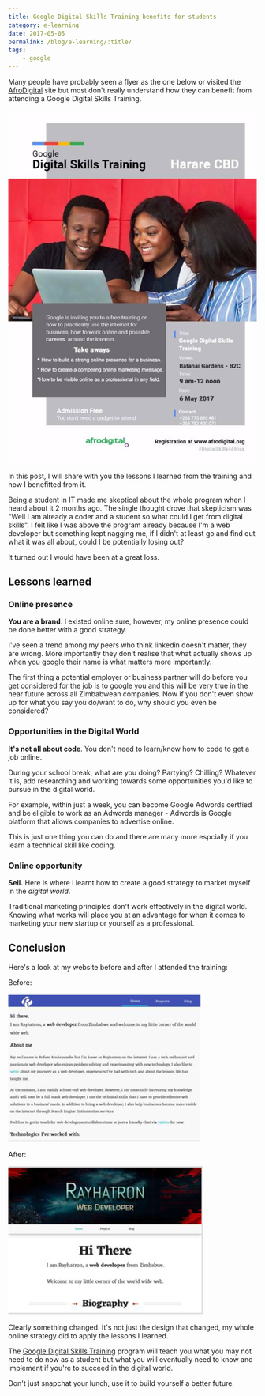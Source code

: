 ```yaml
--- 
title: Google Digital Skills Training benefits for students
category: e-learning
date: 2017-05-05
permalink: /blog/e-learning/:title/
tags: 
    - google
---
```


Many people have probably seen a flyer as the one below or visited the [AfroDigital](http://afrodigital.org/) site but most don't really understand how they can benefit from attending a Google Digital Skills Training. 
<!--more-->

<div class="text-center"><img src="/images/blog/e-learning/google/digital-skills-training-flyer.jpg" alt="Google Digital Skills Training flyer" title="Google Digital Skills Training flyer"/></div>

In this post, I will share with you the lessons I learned from the training and how I benefitted from it.

Being a student in IT made me skeptical about the whole program when I heard about it 2 months ago. The single thought drove that skepticism was "Well I am already a coder and a student so what could I get from digital skills". I felt like I was above the program already because I'm a web developer but something kept nagging me, if I didn't at least go and find out what it was all about, could I be potentially losing out?

It turned out I would have been at a great loss.

## Lessons learned

### Online presence

**You are a brand**. I existed online sure, however, my online presence could be done better with a good strategy. 

I've seen a trend among my peers who think linkedin doesn't matter, they are wrong. More importantly they don't realise that what actually shows up when you google their name is what matters more importantly. 

The first thing a potential employer or business partner will do before you get considered for the job is to google you and this will be very true in the near future across all Zimbabwean companies. Now if you don't even show up for what you say you do/want to do, why should you even be considered?

### Opportunities in the Digital World

**It's not all about code**. You don't need to learn/know how to code to get a job online. 

During your school break, what are you doing? Partying? Chilling? Whatever it is, add researching and working towards some opportunities you'd like to pursue in the digital world. 

For example, within just a week, you can become Google Adwords certfied and be eligible to work as an Adwords manager - Adwords is Google platform that allows companies to advertise online. 

This is just one thing you can do and there are many more espcially if you learn a technical skill like coding.

### Online opportunity

**Sell.** Here is where i learnt how to create a good strategy to market myself in the *digital world*. 

Traditional marketing principles don't work effectively in the digital world. Knowing what works will place you at an advantage for when it comes to marketing your new startup or yourself as a professional. 

## Conclusion

Here's a look at my website before and after I attended the training: 

<div class="container">
    <div class="push-r">
        <p>Before:</p>
        <img src="/images/blog/e-learning/google/site-before.png" alt="Site before" title="Site before"/>
    </div>
    <div>
        <p>After:</p>
        <img src="/images/blog/e-learning/google/site-after.png" alt="Site after" title="Site after"/>
    </div>
</div>

Clearly something changed. It's not just the design that changed, my whole online strategy did to apply the lessons I learned. 

The [Google Digital Skills Training](http://afrodigital.org/) program will teach you what you may not need to do now as a student but what you will eventually need to know and implement if you're to succeed in the digital world. 

Don't just snapchat your lunch, use it to build yourself a better future. 






